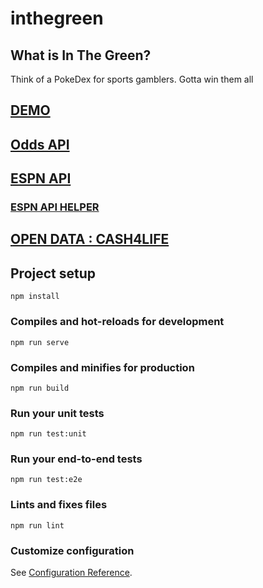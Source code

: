 # inthegreen

## What is In The Green?
Think of a PokeDex for sports gamblers. Gotta win them all

## [DEMO](https://in-the-green-app.herokuapp.com/#/)

## [Odds API ](https://the-odds-api.com/liveapi/guides/v3/)

## [ESPN API](https://gist.github.com/akeaswaran/b48b02f1c94f873c6655e7129910fc3b)
### [ESPN API HELPER](https://www.espn.com/apis/devcenter/io-docs.html)

## [OPEN DATA : CASH4LIFE](https://data.ny.gov/api/views/kwxv-fwze/rows.json?accessType=DOWNLOAD)

## Project setup
```
npm install
```

### Compiles and hot-reloads for development
```
npm run serve
```

### Compiles and minifies for production
```
npm run build
```

### Run your unit tests
```
npm run test:unit
```

### Run your end-to-end tests
```
npm run test:e2e
```

### Lints and fixes files
```
npm run lint
```

### Customize configuration
See [Configuration Reference](https://cli.vuejs.org/config/).
